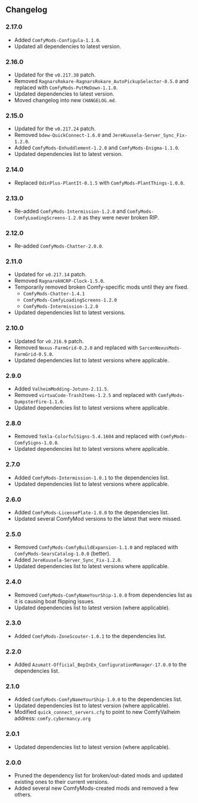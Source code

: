 ## Changelog

### 2.17.0

  * Added `ComfyMods-Configula-1.1.0`.
  * Updated all dependencies to latest version.

### 2.16.0

  * Updated for the `v0.217.38` patch.
  * Removed `RagnarsRokare-RagnarsRokare_AutoPickupSelector-0.5.0` and replaced with `ComfyMods-PutMeDown-1.1.0`.
  * Updated dependencies to latest version.
  * Moved changelog into new `CHANGELOG.md`.

### 2.15.0

  * Updated for the `v0.217.24` patch.
  * Removed `bdew-QuickConnect-1.6.0` and `JereKuusela-Server_Sync_Fix-1.2.0`.
  * Added `ComfyMods-Enhuddlement-1.2.0` and `ComfyMods-Enigma-1.1.0`.
  * Updated dependencies list to latest version.

### 2.14.0

  * Replaced `OdinPlus-PlantIt-0.1.5` with `ComfyMods-PlantThings-1.0.0`.

### 2.13.0

  * Re-added `ComfyMods-Intermission-1.2.0` and `ComfyMods-ComfyLoadingScreens-1.2.0` as they were never broken RIP.

### 2.12.0

  * Re-added `ComfyMods-Chatter-2.0.0`.

### 2.11.0

  * Updated for `v0.217.14` patch.
  * Removed `RagnarokHCRP-Clock-1.5.0`.
  * Temporarily removed broken Comfy-specific mods until they are fixed.
    * `ComfyMods-Chatter-1.4.1`
    * `ComfyMods-ComfyLoadingScreens-1.2.0`
    * `ComfyMods-Intermission-1.2.0`
  * Updated dependencies list to latest versions.


### 2.10.0

  * Updated for `v0.216.9` patch.
  * Removed `Nexus-FarmGrid-0.2.0` and replaced with `SarcenNexusMods-FarmGrid-0.5.0`.
  * Updated dependencies list to latest versions where applicable.

### 2.9.0

  * Added `ValheimModding-Jotunn-2.11.5`.
  * Removed `virtuaCode-TrashItems-1.2.5` and replaced with `ComfyMods-DumpsterFire-1.1.0`.
  * Updated dependencies list to latest versions where applicable.

### 2.8.0

  * Removed `Tekla-ColorfulSigns-5.4.1604` and replaced with `ComfyMods-ComfySigns-1.0.0`.
  * Updated dependencies list to latest versions where applicable.

### 2.7.0

  * Added `ComfyMods-Intermission-1.0.1` to the dependencies list.
  * Updated dependencies list to latest versions where applicable.

### 2.6.0

  * Added `ComfyMods-LicensePlate-1.0.0` to the dependencies list.
  * Updated several ComfyMod versions to the latest that were missed.

### 2.5.0

  * Removed `ComfyMods-ComfyBuildExpansion-1.1.0` and replaced with `ComfyMods-SearsCatalog-1.0.0` (better).
  * Added `JereKuusela-Server_Sync_Fix-1.2.0`.
  * Updated dependencies list to latest versions where applicable.

### 2.4.0

  * Removed `ComfyMods-ComfyNameYourShip-1.0.0` from dependencies list as it is causing boat flipping issues.
  * Updated dependencies list to latest version (where applicable).

### 2.3.0

  * Added `ComfyMods-ZoneScouter-1.0.1` to the dependencies list.

### 2.2.0

  * Added `Azumatt-Official_BepInEx_ConfigurationManager-17.0.0` to the dependencies list.

### 2.1.0

  * Added `ComfyMods-ComfyNameYourShip-1.0.0` to the dependencies list.
  * Updated dependencies list to latest version (where applicable).
  * Modified `quick_connect_servers.cfg` to point to new ComfyValheim address: `comfy.cybermancy.org`

### 2.0.1

  * Updated dependencies list to latest version (where applicable).

### 2.0.0

  * Pruned the dependency list for broken/out-dated mods and updated existing ones to their current versions.
  * Added several new ComfyMods-created mods and removed a few others.